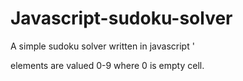 # Javascript-sudoku-solver
A simple sudoku solver written in javascript '

elements are valued 0-9 where 0 is empty cell.
